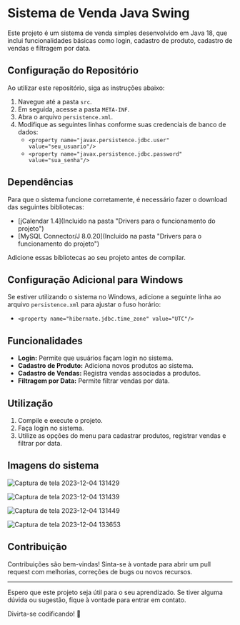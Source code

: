 # Sistema de Venda Java Swing

Este projeto é um sistema de venda simples desenvolvido em Java 18, que inclui funcionalidades básicas como login, cadastro de produto, cadastro de vendas e filtragem por data.

## Configuração do Repositório

Ao utilizar este repositório, siga as instruções abaixo:

1. Navegue até a pasta `src`.
2. Em seguida, acesse a pasta `META-INF`.
3. Abra o arquivo `persistence.xml`.
4. Modifique as seguintes linhas conforme suas credenciais de banco de dados:
   - `<property name="javax.persistence.jdbc.user" value="seu_usuario"/>`
   - `<property name="javax.persistence.jdbc.password" value="sua_senha"/>`

## Dependências

Para que o sistema funcione corretamente, é necessário fazer o download das seguintes bibliotecas:

- [jCalendar 1.4](Incluido na pasta "Drivers para o funcionamento do projeto")
- [MySQL Connector/J 8.0.20](Incluido na pasta "Drivers para o funcionamento do projeto")

Adicione essas bibliotecas ao seu projeto antes de compilar.

## Configuração Adicional para Windows

Se estiver utilizando o sistema no Windows, adicione a seguinte linha ao arquivo `persistence.xml` para ajustar o fuso horário:

   - `<property name="hibernate.jdbc.time_zone" value="UTC"/>`

## Funcionalidades

- **Login:** Permite que usuários façam login no sistema.
- **Cadastro de Produto:** Adiciona novos produtos ao sistema.
- **Cadastro de Vendas:** Registra vendas associadas a produtos.
- **Filtragem por Data:** Permite filtrar vendas por data.

## Utilização

1. Compile e execute o projeto.
2. Faça login no sistema.
3. Utilize as opções do menu para cadastrar produtos, registrar vendas e filtrar por data.

## Imagens do sistema

![Captura de tela 2023-12-04 131429](https://github.com/pedrobaschoni/Java-Swing-Vendas/assets/124200114/4b322017-8527-4a54-a204-be40e1dc307a)

![Captura de tela 2023-12-04 131439](https://github.com/pedrobaschoni/Java-Swing-Vendas/assets/124200114/d258e41f-70fe-4b3a-97a2-4b0a5a7a2e73)

![Captura de tela 2023-12-04 131449](https://github.com/pedrobaschoni/Java-Swing-Vendas/assets/124200114/686d727b-8484-4bd8-b590-c344d1af61fb)

![Captura de tela 2023-12-04 133653](https://github.com/pedrobaschoni/Java-Swing-Vendas/assets/124200114/540642d4-a06f-4e5d-8156-4dd105237b3d)

## Contribuição

Contribuições são bem-vindas! Sinta-se à vontade para abrir um pull request com melhorias, correções de bugs ou novos recursos.

---

Espero que este projeto seja útil para o seu aprendizado. Se tiver alguma dúvida ou sugestão, fique à vontade para entrar em contato.

Divirta-se codificando! 🚀
